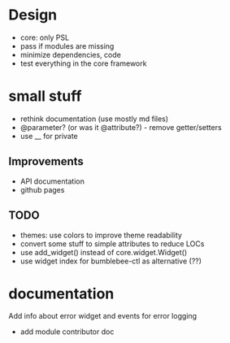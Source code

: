 # Design
- core: only PSL
- pass if modules are missing
- minimize dependencies, code
- test everything in the core framework

# small stuff
- rethink documentation (use mostly md files)
- @parameter? (or was it @attribute?) - remove getter/setters
- use __ for private

## Improvements
- API documentation
- github pages

## TODO
- themes: use colors to improve theme readability
- convert some stuff to simple attributes to reduce LOCs
- use add_widget() instead of core.widget.Widget()
- use widget index for bumblebee-ctl as alternative (??)

# documentation
Add info about error widget and events for error logging
- add module contributor doc

